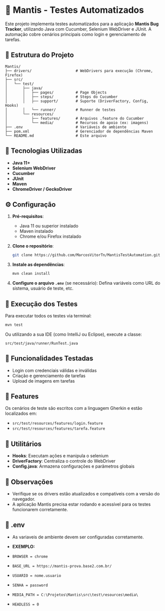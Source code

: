 # 🐞 Mantis - Testes Automatizados

Este projeto implementa testes automatizados para a aplicação **Mantis Bug Tracker**, utilizando Java com Cucumber,
Selenium WebDriver e JUnit. A automação cobre cenários principais como login e gerenciamento de tarefas.

## 📁 Estrutura do Projeto

```
Mantis/
├── drivers/                    # WebDrivers para execução (Chrome, Firefox)
├── src/
│   └── test/
│       ├── java/
│       │   ├── pages/          # Page Objects
│       │   ├── steps/          # Steps do Cucumber
│       │   ├── support/        # Suporte (DriverFactory, Config, Hooks)
│       │   └── runner/         # Runner de testes
│       └── resources/
│           ├── features/       # Arquivos .feature do Cucumber
│           └── media/          # Recursos de apoio (ex: imagens)
├── .env                        # Variáveis de ambiente
├── pom.xml                     # Gerenciador de dependências Maven
└── README.md                   # Este arquivo
```

## 🚀 Tecnologias Utilizadas

- **Java 11+**
- **Selenium WebDriver**
- **Cucumber**
- **JUnit**
- **Maven**
- **ChromeDriver / GeckoDriver**

## ⚙️ Configuração

1. **Pré-requisitos**:
   - Java 11 ou superior instalado
   - Maven instalado
   - Chrome e/ou Firefox instalado

2. **Clone o repositório**:
   ```bash
   git clone https://github.com/MarcosVitorTn/MantisTestAutomation.git
   ```

3. **Instale as dependências**:
   ```bash
   mvn clean install
   ```

4. **Configure o arquivo `.env`** (se necessário):
   Defina variáveis como URL do sistema, usuário de teste, etc.

## 🧪 Execução dos Testes

Para executar todos os testes via terminal:

```bash
mvn test
```

Ou utilizando a sua IDE (como IntelliJ ou Eclipse), execute a classe:

```
src/test/java/runner/RunTest.java
```

## 📝 Funcionalidades Testadas

- Login com credenciais válidas e inválidas
- Criação e gerenciamento de tarefas
- Upload de imagens em tarefas

## 📄 Features

Os cenários de teste são escritos com a linguagem Gherkin e estão localizados em:

- `src/test/resources/features/login.feature`
- `src/test/resources/features/tarefa.feature`

## 🧰 Utilitários

- **Hooks**: Executam ações e manipula o selenium
- **DriverFactory**: Centraliza o controle do WebDriver
- **Config.java**: Armazena configurações e parâmetros globais

## 📌 Observações

- Verifique se os drivers estão atualizados e compatíveis com a versão do navegador.
- A aplicação Mantis precisa estar rodando e acessível para os testes funcionarem corretamente.

## 📄 .env

- As variaveis de ambiente devem ser configuradas corretamente.


- **EXEMPLO:**


- `BROWSER = chrome`
- `BASE_URL = https://mantis-prova.base2.com.br/`
- `USUARIO = nome.usuario`
- `SENHA = password`
- `MEDIA_PATH = C:\Projetos\Mantis\src\test\resources\media\`
- `HEADLESS = 0`
